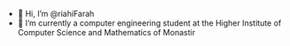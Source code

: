 - 👋 Hi, I’m @riahiFarah
- 🌱 I’m currently a computer engineering student at the Higher Institute of Computer Science and Mathematics of Monastir 

<!---
riahiFarah/riahiFarah is a ✨ special ✨ repository because its `README.md` (this file) appears on your GitHub profile.
You can click the Preview link to take a look at your changes.
--->

